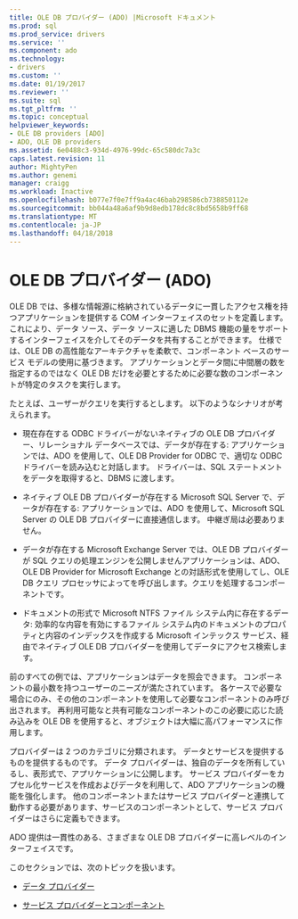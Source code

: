 ```yaml
---
title: OLE DB プロバイダー (ADO) |Microsoft ドキュメント
ms.prod: sql
ms.prod_service: drivers
ms.service: ''
ms.component: ado
ms.technology:
- drivers
ms.custom: ''
ms.date: 01/19/2017
ms.reviewer: ''
ms.suite: sql
ms.tgt_pltfrm: ''
ms.topic: conceptual
helpviewer_keywords:
- OLE DB providers [ADO]
- ADO, OLE DB providers
ms.assetid: 6e0488c3-934d-4976-99dc-65c580dc7a3c
caps.latest.revision: 11
author: MightyPen
ms.author: genemi
manager: craigg
ms.workload: Inactive
ms.openlocfilehash: b077e7f0e7ff9a4ac46bab298586cb738850112e
ms.sourcegitcommit: bb044a48a6af9b9d8edb178dc8c8bd5658b9ff68
ms.translationtype: MT
ms.contentlocale: ja-JP
ms.lasthandoff: 04/18/2018
---
```

# <a name="ole-db-providers-ado"></a>OLE DB プロバイダー (ADO)
OLE DB では、多様な情報源に格納されているデータに一貫したアクセス権を持つアプリケーションを提供する COM インターフェイスのセットを定義します。 これにより、データ ソース、データ ソースに適した DBMS 機能の量をサポートするインターフェイスを介してそのデータを共有することができます。 仕様では、OLE DB の高性能なアーキテクチャを柔軟で、コンポーネント ベースのサービス モデルの使用に基づきます。 アプリケーションとデータ間に中間層の数を指定するのではなく OLE DB だけを必要とするために必要な数のコンポーネントが特定のタスクを実行します。  
  
 たとえば、ユーザーがクエリを実行するとします。 以下のようなシナリオが考えられます。  
  
-   現在存在する ODBC ドライバーがないネイティブの OLE DB プロバイダー、リレーショナル データベースでは、データが存在する: アプリケーションでは、ADO を使用して、OLE DB Provider for ODBC で、適切な ODBC ドライバーを読み込むと対話します。 ドライバーは、SQL ステートメントをデータを取得すると、DBMS に渡します。  
  
-   ネイティブ OLE DB プロバイダーが存在する Microsoft SQL Server で、データが存在する: アプリケーションでは、ADO を使用して、Microsoft SQL Server の OLE DB プロバイダーに直接通信します。 中継ぎ局は必要ありません。  
  
-   データが存在する Microsoft Exchange Server では、OLE DB プロバイダーが SQL クエリの処理エンジンを公開しませんアプリケーションは、ADO、OLE DB Provider for Microsoft Exchange との対話形式を使用してし、OLE DB クエリ プロセッサによってを呼び出します。クエリを処理するコンポーネントです。  
  
-   ドキュメントの形式で Microsoft NTFS ファイル システム内に存在するデータ: 効率的な内容を有効にするファイル システム内のドキュメントのプロパティと内容のインデックスを作成する Microsoft インテックス サービス、経由でネイティブ OLE DB プロバイダーを使用してデータにアクセス検索します。  
  
 前のすべての例では、アプリケーションはデータを照会できます。 コンポーネントの最小数を持つユーザーのニーズが満たされています。 各ケースで必要な場合にのみ、その他のコンポーネントを使用して必要なコンポーネントのみ呼び出されます。 再利用可能なと共有可能なコンポーネントのこの必要に応じた読み込みを OLE DB を使用すると、オブジェクトは大幅に高パフォーマンスに作用します。  
  
 プロバイダーは 2 つのカテゴリに分類されます。 データとサービスを提供するものを提供するものです。 データ プロバイダーは、独自のデータを所有しているし、表形式で、アプリケーションに公開します。 サービス プロバイダーをカプセル化サービスを作成およびデータを利用して、ADO アプリケーションの機能を強化します。 他のコンポーネントまたはサービス プロバイダーと連携して動作する必要があります、サービスのコンポーネントとして、サービス プロバイダーはさらに定義もできます。  
  
 ADO 提供は一貫性のある、さまざまな OLE DB プロバイダーに高レベルのインターフェイスです。  
  
 このセクションでは、次のトピックを扱います。  
  
-   [データ プロバイダー](../../../ado/guide/data/data-providers.md)  
  
-   [サービス プロバイダーとコンポーネント](../../../ado/guide/data/service-providers-and-components.md)
